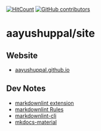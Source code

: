 [![HitCount](http://hits.dwyl.io/aayushuppal/site.svg)](https://github.com/aayushuppal/site)
[![GitHub contributors](https://img.shields.io/github/contributors/aayushuppal/site.svg)](https://github.com/aayushuppal/site/graphs/contributors)


# aayushuppal/site

## Website

- [aayushuppal.github.io](https://aayushuppal.github.io)


## Dev Notes

- [markdownlint extension](https://marketplace.visualstudio.com/items?itemName=DavidAnson.vscode-markdownlint)
- [markdownlint Rules](https://github.com/DavidAnson/markdownlint/blob/master/doc/Rules.md)
- [markdownlint-cli](https://github.com/igorshubovych/markdownlint-cli)
- [mkdocs-material](https://github.com/squidfunk/mkdocs-material)
